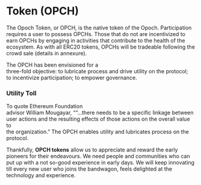 # Token \(OPCH\)

The Opoch Token, or OPCH, is the native token of the Opoch. Participation requires a user to possess OPCHs. Those that do not are incentivized to earn OPCHs by engaging in activities that contribute to the health of the ecosystem. As with all ERC20 tokens, OPCHs will be tradeable following the crowd sale \(details in annexure\).

The OPCH has been envisioned for a  
three-fold objective: to lubricate process and drive utility on the protocol;  
to incentivize participation; to empower governance.

### Utility Toll

To quote Ethereum Foundation  
advisor William Mougayar, ““...there needs to be a specific linkage between  
user actions and the resulting effects of those actions on the overall value to  
the organization.” The OPCH enables utility and lubricates process on the protocol.

Thankfully, **OPCH tokens** allow us to appreciate and reward the early pioneers for their endeavours. We need people and communities who can put up with a not so-good experience in early days. We will keep innovating till every new user who joins the bandwagon, feels delighted at the technology and experience.

